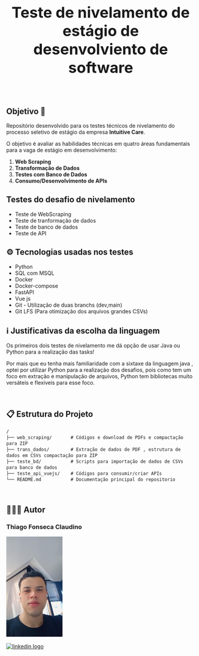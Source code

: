 <h2 align="center" style="font-size: 40px">Teste de nivelamento de estágio de desenvolviento de software</h2>

<br>

## Objetivo 🎯

Repositório desenvolvido para os testes técnicos de nivelamento do processo seletivo de estágio da empresa __Intuitive Care__.

O objetivo é avaliar as habilidades técnicas em quatro áreas fundamentais para a vaga de estágio em desenvolvimento:

1. **Web Scraping**  
2. **Transformação de Dados**  
3. **Testes com Banco de Dados**  
4. **Consumo/Desenvolvimento de APIs**  


## Testes do desafio de nivelamento

- Teste de WebScraping
- Teste de tranformação de dados
- Teste de banco de dados
- Teste de API


## ⚙️ Tecnologias usadas nos testes

- Python
- SQL com MSQL
- Docker
- Docker-compose
- FastAPI
- Vue js
- Git - Utilização de duas branchs (dev,main)
- Git LFS (Para otimização dos arquivos grandes CSVs)



## ℹ️ Justificativas da escolha da linguagem

Os primeiros dois testes de nivelamento me dá opção de usar Java ou Python para a realização das tasks!

Por mais que eu tenha mais familiaridade com a sixtaxe da linguagem java , optei por utilizar Python para a realização dos desafios, pois como tem um foco em extração e manipulação de arquivos, Python tem bibliotecas muito versáteis e flexíveis para esse foco.



<br>

## 📋 Estrutura do Projeto  
```plaintext
/
├── web_scraping/       # Códigos e download de PDFs e compactação para ZIP
├── trans_dados/        # Extração de dados de PDF , estrutura de dados em CSVs compactação para ZIP
├── teste_bd/           # Scripts para importação de dados de CSVs para banco de dados
├── teste_api_vuejs/    # Códigos para consumir/criar APIs
└── README.md           # Documentação principal do repositorio

```
<br>

## 👨🏻‍💻 Autor

### Thiago Fonseca Claudino

<p>
  <img src="asserts/IMG_20240223_083843_145.jpg" alt="imagem do autor" width="150">
</p>


<div align="left">
  <a href="https://www.linkedin.com/in/thiago-fonseca-tech" target="_blank">
    <img src="https://img.shields.io/static/v1?message=LinkedIn&logo=linkedin&label=&color=0077B5&logoColor=white&labelColor=&style=for-the-badge" height="35" alt="linkedin logo"  />
  </a>
</div>
